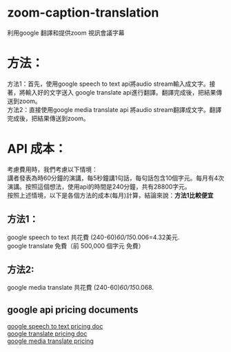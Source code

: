 # zoom-caption-translation
利用google 翻譯和提供zoom 視訊會議字幕
# 方法：    
方法1：首先，使用google speech to text api將audio stream輸入成文字。接著，將輸入好的文字送入 google translate api進行翻譯。翻譯完成後，把結果傳送到zoom。    
方法2：直接使用google media translate api 將audio stream翻譯成文字。翻譯完成後，把結果傳送到zoom。    

# API 成本：
考慮費用時，我們考慮以下情境：    
講者發表為時60分鐘的演講，每5秒鐘講1句話，每句話包含10個字元。每月有4次演講。按照這個想法，使用api的時間是240分鐘，共有28800字元。    
按照上述情境，以下是各個方法的成本(每月)計算，結論來說：**方法1比較便宜**  
## 方法1：    
google speech to text 共花費 (240-60)*60/15*0.006=4.32美元.   
google translate 免費（前 500,000 個字元 免費） 
## 方法2:
google media translate 共花費 (240-60)*60/15*0.068.   
## google api pricing documents
[google speech to text pricing doc](https://cloud.google.com/speech-to-text/pricing#enhanced_models)   
[google translate pricing doc](https://cloud.google.com/translate/pricing)   
[google media translate pricing](https://cloud.google.com/translate/media/pricing?hl=zh-TW)   
